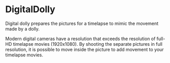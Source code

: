# DigitalDolly
Digital dolly prepares the pictures for a timelapse to mimic the movement made by a dolly.

Modern digital cameras have a resolution that exceeds the resolution of full-HD timelapse movies (1920x1080). By shooting the separate pictures in full resolution, it is possible to move inside the picture to add movement to your timelapse movies.
